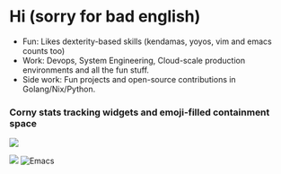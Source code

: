 # Hi (sorry for bad english)

- Fun: Likes dexterity-based skills (kendamas, yoyos, vim and emacs counts too)
- Work: Devops, System Engineering, Cloud-scale production environments and all the fun stuff.
- Side work: Fun projects and open-source contributions in Golang/Nix/Python. 

### Corny stats tracking widgets and emoji-filled containment space

![](https://github-readme-stats.vercel.app/api/wakatime?username=notarock&api_domain=wakatime.notarock.xyz&bg_color=1A202C&title_color=2F855A&icon_color=2F855A&text_color=ffffff&custom_title=Wakapi%20Week%20Stats&layout=compact)


![](https://komarev.com/ghpvc/?username=notarock&color=orange)
![Emacs](https://img.shields.io/badge/Emacs-%237F5AB6.svg?&style=for-the-badge&logo=gnu-emacs&logoColor=white)
